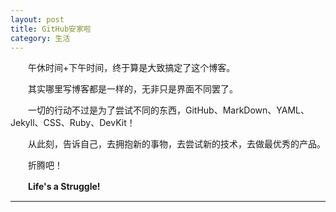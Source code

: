 ```yaml
---
layout: post
title: GitHub安家啦
category: 生活
---
```


　　午休时间+下午时间，终于算是大致搞定了这个博客。

　　其实哪里写博客都是一样的，无非只是界面不同罢了。

　　一切的行动不过是为了尝试不同的东西，GitHub、MarkDown、YAML、Jekyll、CSS、Ruby、DevKit！

　　从此刻，告诉自己，去拥抱新的事物，去尝试新的技术，去做最优秀的产品。

　　折腾吧！

　　<strong>Life's a Struggle!</strong>

---